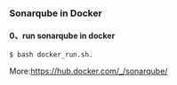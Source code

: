 ### Sonarqube in Docker

#### 0、run sonarqube in docker 

```
$ bash docker_run.sh.
```
More:https://hub.docker.com/_/sonarqube/
